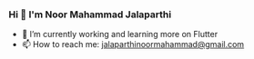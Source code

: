 ### Hi 👋 I'm Noor Mahammad Jalaparthi

- 🔭 I’m currently working and learning more on Flutter
- 📫 How to reach me: jalaparthinoormahammad@gmail.com
  



<!--
**noorj-in/noorj-in** is a ✨ _special_ ✨ repository because its `README.md` (this file) appears on your GitHub profile.

Here are some ideas to get you started:

- 🔭 I’m currently working on ...
- 🌱 I’m currently learning ...
- 👯 I’m looking to collaborate on ...
- 🤔 I’m looking for help with ...
- 💬 Ask me about ...
- 📫 How to reach me: ...
- 😄 Pronouns: ...
- ⚡ Fun fact: ...
-->
